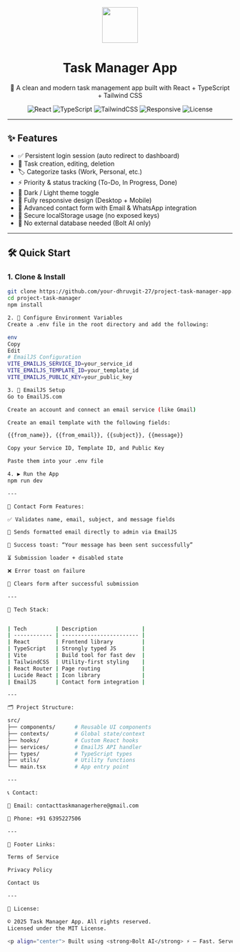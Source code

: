 <p align="center">
  <img src="https://img.icons8.com/ios-filled/100/task.png" width="80" />
</p>

<h1 align="center">Task Manager App</h1>

<p align="center">
  🚀 A clean and modern task management app built with React + TypeScript + Tailwind CSS
</p>

<p align="center">
  <img alt="React" src="https://img.shields.io/badge/React-18-blue?logo=react" />
  <img alt="TypeScript" src="https://img.shields.io/badge/TypeScript-Strict-blue?logo=typescript" />
  <img alt="TailwindCSS" src="https://img.shields.io/badge/Tailwind-CSS-blue?logo=tailwindcss" />
  <img alt="Responsive" src="https://img.shields.io/badge/Responsive-Mobile%20First-brightgreen?logo=android" />
  <img alt="License" src="https://img.shields.io/badge/License-MIT-green.svg" />
</p>

---

## ✨ Features

- ✅ Persistent login session (auto redirect to dashboard)
- 📝 Task creation, editing, deletion
- 🏷️ Categorize tasks (Work, Personal, etc.)
- ⚡ Priority & status tracking (To-Do, In Progress, Done)
- 🌙 Dark / Light theme toggle
- 📱 Fully responsive design (Desktop + Mobile)
- 📧 Advanced contact form with Email & WhatsApp integration
- 🔐 Secure localStorage usage (no exposed keys)
- 🚫 No external database needed (Bolt AI only)

---

## 🛠️ Quick Start

### 1. Clone & Install

```bash
git clone https://github.com/your-dhruvgit-27/project-task-manager-app.git
cd project-task-manager
npm install

2. 🔐 Configure Environment Variables
Create a .env file in the root directory and add the following:

env
Copy
Edit
# EmailJS Configuration
VITE_EMAILJS_SERVICE_ID=your_service_id
VITE_EMAILJS_TEMPLATE_ID=your_template_id
VITE_EMAILJS_PUBLIC_KEY=your_public_key 

3. 📧 EmailJS Setup
Go to EmailJS.com

Create an account and connect an email service (like Gmail)

Create an email template with the following fields:

{{from_name}}, {{from_email}}, {{subject}}, {{message}}

Copy your Service ID, Template ID, and Public Key

Paste them into your .env file 

4. ▶️ Run the App
npm run dev

---

💌 Contact Form Features:

✅ Validates name, email, subject, and message fields

📧 Sends formatted email directly to admin via EmailJS

🎯 Success toast: “Your message has been sent successfully”

⏳ Submission loader + disabled state

❌ Error toast on failure

🔁 Clears form after successful submission

---

🧰 Tech Stack:


| Tech         | Description              |
| ------------ | ------------------------ |
| React        | Frontend library         |
| TypeScript   | Strongly typed JS        |
| Vite         | Build tool for fast dev  |
| TailwindCSS  | Utility-first styling    |
| React Router | Page routing             |
| Lucide React | Icon library             |
| EmailJS      | Contact form integration |

---

🗂️ Project Structure:

src/
├── components/      # Reusable UI components
├── contexts/        # Global state/context
├── hooks/           # Custom React hooks
├── services/        # EmailJS API handler
├── types/           # TypeScript types
├── utils/           # Utility functions
└── main.tsx         # App entry point

---

📞 Contact:

📧 Email: contacttaskmanagerhere@gmail.com

📱 Phone: +91 6395227506

---

📎 Footer Links:

Terms of Service

Privacy Policy

Contact Us

---

📄 License:

© 2025 Task Manager App. All rights reserved.
Licensed under the MIT License.

<p align="center"> Built using <strong>Bolt AI</strong> ⚡ — Fast. Serverless. Beautiful. </p> ```




